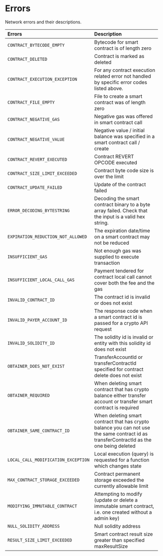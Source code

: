 # Errors

Network errors and their descriptions.

| **Errors** | **Description** |
| :--- | :--- |
| `CONTRACT_BYTECODE_EMPTY`  | Bytecode for smart contract is of length zero |
| `CONTRACT_DELETED` | Contract is marked as deleted |
| `CONTRACT_EXECUTION_EXCEPTION` | For any contract execution related error not handled by specific error codes listed above. |
| `CONTRACT_FILE_EMPTY`  | File to create a smart contract was of length zero |
| `CONTRACT_NEGATIVE_GAS` | Negative gas was offered in smart contract call |
| `CONTRACT_NEGATIVE_VALUE` | Negative value / initial balance was specified in a smart contract call / create |
| `CONTRACT_REVERT_EXECUTED` | Contract REVERT OPCODE executed |
| `CONTRACT_SIZE_LIMIT_EXCEEDED` | Contract byte code size is over the limit |
| `CONTRACT_UPDATE_FAILED` | Update of the contract failed |
| `ERROR_DECODING_BYTESTRING` | Decoding the smart contract binary to a byte array failed. Check that the input is a valid hex string. |
| `EXPIRATION_REDUCTION_NOT_ALLOWED` | The expiration date/time on a smart contract may not be reduced |
| `INSUFFICIENT_GAS` | Not enough gas was supplied to execute transaction |
| `INSUFFICIENT_LOCAL_CALL_GAS` | Payment tendered for contract local call cannot cover both the fee and the gas |
| `INVALID_CONTRACT_ID` | The contract id is invalid or does not exist |
| `INVALID_PAYER_ACCOUNT_ID` | The response code when a smart contract id is passed for a crypto API request |
| `INVALID_SOLIDITY_ID` | The solidity id is invalid or entity with this solidity id does not exist |
| `OBTAINER_DOES_NOT_EXIST` | TransferAccountId or transferContractId specified for contract delete does not exist |
| `OBTAINER_REQUIRED` | When deleting smart contract that has crypto balance either transfer account or transfer smart contract is required |
| `OBTAINER_SAME_CONTRACT_ID` | When deleting smart contract that has crypto balance you can not use the same contract id as transferContractId as the one being deleted |
| `LOCAL_CALL_MODIFICATION_EXCEPTION` | Local execution \(query\) is requested for a function which changes state |
| `MAX_CONTRACT_STORAGE_EXCEEDED` | Contract permanent storage exceeded the currently allowable limit |
| `MODIFYING_IMMUTABLE_CONTRACT` | Attempting to modify \(update or delete a immutable smart contract, i.e. one created without a admin key\) |
| `NULL_SOLIDITY_ADDRESS` | Null solidity address |
| `RESULT_SIZE_LIMIT_EXCEEDED` | Smart contract result size greater than specified maxResultSize |

